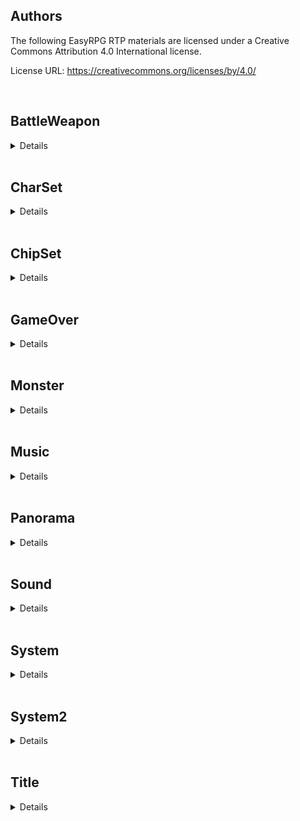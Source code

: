 <section id="checklist"><h1>Authors</h1>
<p dir="auto">The following EasyRPG RTP materials are licensed under a
Creative Commons Attribution 4.0 International license.</p>
<p dir="auto">License URL: <a href="https://creativecommons.org/licenses/by/4.0/" rel="nofollow">https://creativecommons.org/licenses/by/4.0/</a></p>
<br><section id="BattleWeapon"> <h2>BattleWeapon</h2> 
<details> <summary>Details</summary><br><section id="BattleWeapon/Weapon.png">
 <table>
  <thead>
    <tr>
      <th id="itemTitle">Weapon.png </th>
    </tr>
  </thead>
  <tbody>
    <tr>
      <td><br> 
        <ul> 
          <strong>ORIGINALLY FROM</strong>: RPG Maker 2000/2003<br>
          <strong>REPLACEMENT AUTHORS/LICENSE</strong>: russidan (Alephman) CC-BY<br>
          <strong>REPLACEMENT YEAR</strong>: 2010<br>
          <strong>SOURCES</strong>: None
        </ul>
      </td>
    </tr>
  </tbody>
 </table>
</section></details></section><br>
<section id="CharSet"> <h2>CharSet</h2> 
<details> <summary>Details</summary><br><section id="CharSet/Actor1.png">
 <table>
  <thead>
    <tr>
      <th id="itemTitle">Actor1.png </th>
    </tr>
  </thead>
  <tbody>
    <tr>
      <td><br> 
        <ul> 
          <strong>ORIGINALLY FROM</strong>: RPG Maker 2000/2003<br>
          <strong>REPLACEMENT AUTHORS/LICENSE</strong>: Marina Navarro Travesset CC-BY<br>
          <strong>REPLACEMENT YEAR</strong>: 2010 <br>
          <strong>SOURCES</strong>: https://muerteatartajo.blogspot.com
        </ul>
      </td>
    </tr>
  </tbody>
 </table>
</section><section id="CharSet/Object1.png">
 <table>
  <thead>
    <tr>
      <th id="itemTitle">Object1.png </th>
    </tr>
  </thead>
  <tbody>
    <tr>
      <td><br> 
        <ul> 
          <strong>ORIGINALLY FROM</strong>: RPG Maker 2000/2003<br>
          <strong>REPLACEMENT AUTHORS/LICENSE</strong>: Tom Lemmens, Blarumyrran CC0 (original chest)<br>
          <strong>REPLACEMENT YEAR</strong>: 2017 <br>
          <strong>SOURCES</strong>: https://github.com/lemtom
        </ul>
      </td>
    </tr>
  </tbody>
 </table>
</section></details></section><br>
<section id="ChipSet"> <h2>ChipSet</h2> 
<details> <summary>Details</summary><br><section id="ChipSet/Dungeon.png">
 <table>
  <thead>
    <tr>
      <th id="itemTitle">Dungeon.png </th>
    </tr>
  </thead>
  <tbody>
    <tr>
      <td><br> 
        <ul> 
          <strong>ORIGINALLY FROM</strong>: RPG Maker 2000/2003<br>
          <strong>REPLACEMENT AUTHORS/LICENSE</strong>: Dmytro Kushnariov CC0<br>
          <strong>REPLACEMENT YEAR</strong>: 2018 <br>
          <strong>SOURCES</strong>: https://easyrpg.org
        </ul>
      </td>
    </tr>
  </tbody>
 </table>
</section><section id="ChipSet/Exterior.png">
 <table>
  <thead>
    <tr>
      <th id="itemTitle">Exterior.png </th>
    </tr>
  </thead>
  <tbody>
    <tr>
      <td><br> 
        <ul> 
          <strong>ORIGINALLY FROM</strong>: RPG Maker 2000/2003<br>
          <strong>REPLACEMENT AUTHORS/LICENSE</strong>: MrBeast, Stephen Challener (Redshrike) CC-BY (commissioned by OpenGameArt), Carl Olsson (surt), Ogrebane, Garrett Wessner (Gwes), Dmytro Kushnariov (jikmok) CC0, Tom Lemmens CC0<br>
          <strong>REPLACEMENT YEAR</strong>: 2017 <br>
          <strong>SOURCES</strong>: (surt, CC0) https://opengameart.org/content/town-tiles, (surt, CC0) https://opengameart.org/content/forest-tiles, (beast, CC-BY) https://opengameart.org/content/worldmapoverworld-tileset, (orgebane, CC0) https://opengameart.org/content/16x16-tiles, (redshrike, CC-BY) https://opengameart.org/content/16x16-indoor-rpg-tileset-the-baseline, (beast, CC0) https://opengameart.org/content/m13-cave-tileset, (marianognu, wtfpl) https://community.easyrpg.org/t/basis-png-by-marianognu/121
        </ul>
      </td>
    </tr>
  </tbody>
 </table>
</section><section id="ChipSet/World.png">
 <table>
  <thead>
    <tr>
      <th id="itemTitle">World.png </th>
    </tr>
  </thead>
  <tbody>
    <tr>
      <td><br> 
        <ul> 
          <strong>ORIGINALLY FROM</strong>: RPG Maker 2000/2003<br>
          <strong>REPLACEMENT AUTHORS/LICENSE</strong>: MrBeast, Stephen Challener (Redshrike) CC-BY (commissioned by OpenGameArt), Carl Olsson (surt), Ogrebane, Garrett Wessner (Gwes), Dmytro Kushnariov (jikmok) CC0<br>
          <strong>REPLACEMENT YEAR</strong>: 2014 <br>
          <strong>SOURCES</strong>: (surt, CC0) https://opengameart.org/content/town-tiles, (surt, CC0) https://opengameart.org/content/forest-tiles, (beast, CC-BY) https://opengameart.org/content/worldmapoverworld-tileset, (orgebane, CC0) https://opengameart.org/content/16x16-tiles, (redshrike, CC-BY) https://opengameart.org/content/16x16-indoor-rpg-tileset-the-baseline, (beast, CC0) https://opengameart.org/content/m13-cave-tileset, (gwes, CC0) https://opengameart.org/content/nes-cc0-graphics-2
        </ul>
      </td>
    </tr>
  </tbody>
 </table>
</section></details></section><br>
<section id="GameOver"> <h2>GameOver</h2> 
<details> <summary>Details</summary><br><section id="GameOver/Game Over.png">
 <table>
  <thead>
    <tr>
      <th id="itemTitle">Game Over.png </th>
    </tr>
  </thead>
  <tbody>
    <tr>
      <td><br> 
        <ul> 
          <strong>ORIGINALLY FROM</strong>: RPG Maker 2000/2003<br>
          <strong>REPLACEMENT AUTHORS/LICENSE</strong>: jetrotal [CC0], kou [CC-BY] (koubit_001, Font)<br>
          <strong>REPLACEMENT YEAR</strong>: 2020 <br>
          <strong>SOURCES</strong>: https://github.com/jetrotal, https://www.pentacom.jp/pentacom/bitfontmaker2/gallery/?id=265
        </ul>
      </td>
    </tr>
  </tbody>
 </table>
</section></details></section><br>
<section id="Monster"> <h2>Monster</h2> 
<details> <summary>Details</summary><br><section id="Monster/Hornet.png">
 <table>
  <thead>
    <tr>
      <th id="itemTitle">Hornet.png </th>
    </tr>
  </thead>
  <tbody>
    <tr>
      <td><br> 
        <ul> 
          <strong>ORIGINALLY FROM</strong>: RPG Maker 2000/2003<br>
          <strong>REPLACEMENT AUTHORS/LICENSE</strong>: Orochii Zouveleki CC-BY<br>
          <strong>REPLACEMENT YEAR</strong>: 2018 <br>
          <strong>SOURCES</strong>: https://ragnarokrproject.com/
        </ul>
      </td>
    </tr>
  </tbody>
 </table>
</section></details></section><br>
<section id="Music"> <h2>Music</h2> 
<details> <summary>Details</summary><br><section id="Music/Battle 1.mid">
 <table>
  <thead>
    <tr>
      <th id="itemTitle">Battle 1.mid </th>
    </tr>
  </thead>
  <tbody>
    <tr>
      <td><br> 
        <ul> 
          <strong>ORIGINALLY FROM</strong>: RPG Maker 2000/2003<br>
          <strong>REPLACEMENT AUTHORS/LICENSE</strong>: Juan Manuel Nigretti CC-BY<br>
          <strong>REPLACEMENT YEAR</strong>: 2010 <br>
          <strong>SOURCES</strong>: https://soundcloud.com/goodgameaudio
        </ul>
      </td>
    </tr>
  </tbody>
 </table>
</section><section id="Music/Castle 1.mid">
 <table>
  <thead>
    <tr>
      <th id="itemTitle">Castle 1.mid </th>
    </tr>
  </thead>
  <tbody>
    <tr>
      <td><br> 
        <ul> 
          <strong>ORIGINALLY FROM</strong>: RPG Maker 2000/2003<br>
          <strong>REPLACEMENT AUTHORS/LICENSE</strong>: Juan Manuel Nigretti CC-BY<br>
          <strong>REPLACEMENT YEAR</strong>: 2010 <br>
          <strong>SOURCES</strong>: https://soundcloud.com/goodgameaudio
        </ul>
      </td>
    </tr>
  </tbody>
 </table>
</section><section id="Music/Church.mid">
 <table>
  <thead>
    <tr>
      <th id="itemTitle">Church.mid </th>
    </tr>
  </thead>
  <tbody>
    <tr>
      <td><br> 
        <ul> 
          <strong>ORIGINALLY FROM</strong>: RPG Maker 2000/2003<br>
          <strong>REPLACEMENT AUTHORS/LICENSE</strong>: Juan Manuel Nigretti CC-BY<br>
          <strong>REPLACEMENT YEAR</strong>: 2010 <br>
          <strong>SOURCES</strong>: https://soundcloud.com/goodgameaudio
        </ul>
      </td>
    </tr>
  </tbody>
 </table>
</section><section id="Music/Dungeon 1.mid">
 <table>
  <thead>
    <tr>
      <th id="itemTitle">Dungeon 1.mid </th>
    </tr>
  </thead>
  <tbody>
    <tr>
      <td><br> 
        <ul> 
          <strong>ORIGINALLY FROM</strong>: RPG Maker 2000/2003<br>
          <strong>REPLACEMENT AUTHORS/LICENSE</strong>: Juan Manuel Nigretti CC-BY<br>
          <strong>REPLACEMENT YEAR</strong>: 2010 <br>
          <strong>SOURCES</strong>: https://soundcloud.com/goodgameaudio
        </ul>
      </td>
    </tr>
  </tbody>
 </table>
</section><section id="Music/Ending 2.mid">
 <table>
  <thead>
    <tr>
      <th id="itemTitle">Ending 2.mid </th>
    </tr>
  </thead>
  <tbody>
    <tr>
      <td><br> 
        <ul> 
          <strong>ORIGINALLY FROM</strong>: RPG Maker 2000/2003<br>
          <strong>REPLACEMENT AUTHORS/LICENSE</strong>: Juan Manuel Nigretti CC-BY<br>
          <strong>REPLACEMENT YEAR</strong>: 2010 <br>
          <strong>SOURCES</strong>: https://soundcloud.com/goodgameaudio
        </ul>
      </td>
    </tr>
  </tbody>
 </table>
</section><section id="Music/Field1.mid">
 <table>
  <thead>
    <tr>
      <th id="itemTitle">Field1.mid </th>
    </tr>
  </thead>
  <tbody>
    <tr>
      <td><br> 
        <ul> 
          <strong>ORIGINALLY FROM</strong>: RPG Maker 2000/2003<br>
          <strong>REPLACEMENT AUTHORS/LICENSE</strong>: Juan Manuel Nigretti CC-BY<br>
          <strong>REPLACEMENT YEAR</strong>: 2010 <br>
          <strong>SOURCES</strong>: https://soundcloud.com/goodgameaudio
        </ul>
      </td>
    </tr>
  </tbody>
 </table>
</section><section id="Music/Game Over 1.mid">
 <table>
  <thead>
    <tr>
      <th id="itemTitle">Game Over 1.mid </th>
    </tr>
  </thead>
  <tbody>
    <tr>
      <td><br> 
        <ul> 
          <strong>ORIGINALLY FROM</strong>: RPG Maker 2000/2003<br>
          <strong>REPLACEMENT AUTHORS/LICENSE</strong>: Juan Manuel Nigretti CC-BY<br>
          <strong>REPLACEMENT YEAR</strong>: 2010 <br>
          <strong>SOURCES</strong>: https://soundcloud.com/goodgameaudio
        </ul>
      </td>
    </tr>
  </tbody>
 </table>
</section><section id="Music/JDoubt.mid">
 <table>
  <thead>
    <tr>
      <th id="itemTitle">JDoubt.mid </th>
    </tr>
  </thead>
  <tbody>
    <tr>
      <td><br> 
        <ul> 
          <strong>ORIGINALLY FROM</strong>: RPG Maker 2000/2003<br>
          <strong>REPLACEMENT AUTHORS/LICENSE</strong>: Juan Manuel Nigretti CC-BY<br>
          <strong>REPLACEMENT YEAR</strong>: 2010 <br>
          <strong>SOURCES</strong>: https://soundcloud.com/goodgameaudio
        </ul>
      </td>
    </tr>
  </tbody>
 </table>
</section><section id="Music/JFanfare 1.mid">
 <table>
  <thead>
    <tr>
      <th id="itemTitle">JFanfare 1.mid </th>
    </tr>
  </thead>
  <tbody>
    <tr>
      <td><br> 
        <ul> 
          <strong>ORIGINALLY FROM</strong>: RPG Maker 2000/2003<br>
          <strong>REPLACEMENT AUTHORS/LICENSE</strong>: Juan Manuel Nigretti CC-BY<br>
          <strong>REPLACEMENT YEAR</strong>: 2010 <br>
          <strong>SOURCES</strong>: https://soundcloud.com/goodgameaudio
        </ul>
      </td>
    </tr>
  </tbody>
 </table>
</section><section id="Music/JFanfare 2.mid">
 <table>
  <thead>
    <tr>
      <th id="itemTitle">JFanfare 2.mid </th>
    </tr>
  </thead>
  <tbody>
    <tr>
      <td><br> 
        <ul> 
          <strong>ORIGINALLY FROM</strong>: RPG Maker 2000/2003<br>
          <strong>REPLACEMENT AUTHORS/LICENSE</strong>: Juan Manuel Nigretti CC-BY<br>
          <strong>REPLACEMENT YEAR</strong>: 2010 <br>
          <strong>SOURCES</strong>: https://soundcloud.com/goodgameaudio
        </ul>
      </td>
    </tr>
  </tbody>
 </table>
</section><section id="Music/JFanfare 3.mid">
 <table>
  <thead>
    <tr>
      <th id="itemTitle">JFanfare 3.mid </th>
    </tr>
  </thead>
  <tbody>
    <tr>
      <td><br> 
        <ul> 
          <strong>ORIGINALLY FROM</strong>: RPG Maker 2000/2003<br>
          <strong>REPLACEMENT AUTHORS/LICENSE</strong>:  Juan Manuel Nigretti CC-BY<br>
          <strong>REPLACEMENT YEAR</strong>: 2010<br>
          <strong>SOURCES</strong>: https://soundcloud.com/goodgameaudio
        </ul>
      </td>
    </tr>
  </tbody>
 </table>
</section><section id="Music/JFanfare 4.mid">
 <table>
  <thead>
    <tr>
      <th id="itemTitle">JFanfare 4.mid </th>
    </tr>
  </thead>
  <tbody>
    <tr>
      <td><br> 
        <ul> 
          <strong>ORIGINALLY FROM</strong>: RPG Maker 2000/2003<br>
          <strong>REPLACEMENT AUTHORS/LICENSE</strong>:  Juan Manuel Nigretti CC-BY<br>
          <strong>REPLACEMENT YEAR</strong>: 2010<br>
          <strong>SOURCES</strong>: https://soundcloud.com/goodgameaudio
        </ul>
      </td>
    </tr>
  </tbody>
 </table>
</section><section id="Music/JFanfare 5.mid">
 <table>
  <thead>
    <tr>
      <th id="itemTitle">JFanfare 5.mid </th>
    </tr>
  </thead>
  <tbody>
    <tr>
      <td><br> 
        <ul> 
          <strong>ORIGINALLY FROM</strong>: RPG Maker 2000/2003<br>
          <strong>REPLACEMENT AUTHORS/LICENSE</strong>:  Juan Manuel Nigretti CC-BY<br>
          <strong>REPLACEMENT YEAR</strong>: 2010<br>
          <strong>SOURCES</strong>: https://soundcloud.com/goodgameaudio
        </ul>
      </td>
    </tr>
  </tbody>
 </table>
</section><section id="Music/JFanfare 6.mid">
 <table>
  <thead>
    <tr>
      <th id="itemTitle">JFanfare 6.mid </th>
    </tr>
  </thead>
  <tbody>
    <tr>
      <td><br> 
        <ul> 
          <strong>ORIGINALLY FROM</strong>: RPG Maker 2000/2003<br>
          <strong>REPLACEMENT AUTHORS/LICENSE</strong>:  Juan Manuel Nigretti CC-BY<br>
          <strong>REPLACEMENT YEAR</strong>: 2010<br>
          <strong>SOURCES</strong>: https://soundcloud.com/goodgameaudio
        </ul>
      </td>
    </tr>
  </tbody>
 </table>
</section><section id="Music/JInn 1.mid">
 <table>
  <thead>
    <tr>
      <th id="itemTitle">JInn 1.mid </th>
    </tr>
  </thead>
  <tbody>
    <tr>
      <td><br> 
        <ul> 
          <strong>ORIGINALLY FROM</strong>: RPG Maker 2000/2003<br>
          <strong>REPLACEMENT AUTHORS/LICENSE</strong>:  Juan Manuel Nigretti CC-BY<br>
          <strong>REPLACEMENT YEAR</strong>: 2010<br>
          <strong>SOURCES</strong>: https://soundcloud.com/goodgameaudio
        </ul>
      </td>
    </tr>
  </tbody>
 </table>
</section><section id="Music/JInn 2.mid">
 <table>
  <thead>
    <tr>
      <th id="itemTitle">JInn 2.mid </th>
    </tr>
  </thead>
  <tbody>
    <tr>
      <td><br> 
        <ul> 
          <strong>ORIGINALLY FROM</strong>: RPG Maker 2000/2003<br>
          <strong>REPLACEMENT AUTHORS/LICENSE</strong>:  Juan Manuel Nigretti CC-BY<br>
          <strong>REPLACEMENT YEAR</strong>: 2010<br>
          <strong>SOURCES</strong>: https://soundcloud.com/goodgameaudio
        </ul>
      </td>
    </tr>
  </tbody>
 </table>
</section><section id="Music/JJoke 1.mid">
 <table>
  <thead>
    <tr>
      <th id="itemTitle">JJoke 1.mid </th>
    </tr>
  </thead>
  <tbody>
    <tr>
      <td><br> 
        <ul> 
          <strong>ORIGINALLY FROM</strong>: RPG Maker 2000/2003<br>
          <strong>REPLACEMENT AUTHORS/LICENSE</strong>:  Juan Manuel Nigretti CC-BY<br>
          <strong>REPLACEMENT YEAR</strong>: 2010<br>
          <strong>SOURCES</strong>: https://soundcloud.com/goodgameaudio
        </ul>
      </td>
    </tr>
  </tbody>
 </table>
</section><section id="Music/JJoke 2.mid">
 <table>
  <thead>
    <tr>
      <th id="itemTitle">JJoke 2.mid </th>
    </tr>
  </thead>
  <tbody>
    <tr>
      <td><br> 
        <ul> 
          <strong>ORIGINALLY FROM</strong>: RPG Maker 2000/2003<br>
          <strong>REPLACEMENT AUTHORS/LICENSE</strong>:  Juan Manuel Nigretti CC-BY<br>
          <strong>REPLACEMENT YEAR</strong>: 2010<br>
          <strong>SOURCES</strong>: https://soundcloud.com/goodgameaudio
        </ul>
      </td>
    </tr>
  </tbody>
 </table>
</section><section id="Music/JMystery.mid">
 <table>
  <thead>
    <tr>
      <th id="itemTitle">JMystery.mid </th>
    </tr>
  </thead>
  <tbody>
    <tr>
      <td><br> 
        <ul> 
          <strong>ORIGINALLY FROM</strong>: RPG Maker 2000/2003<br>
          <strong>REPLACEMENT AUTHORS/LICENSE</strong>:  Juan Manuel Nigretti CC-BY<br>
          <strong>REPLACEMENT YEAR</strong>: 2010<br>
          <strong>SOURCES</strong>: https://soundcloud.com/goodgameaudio
        </ul>
      </td>
    </tr>
  </tbody>
 </table>
</section><section id="Music/Mystery 1.mid">
 <table>
  <thead>
    <tr>
      <th id="itemTitle">Mystery 1.mid </th>
    </tr>
  </thead>
  <tbody>
    <tr>
      <td><br> 
        <ul> 
          <strong>ORIGINALLY FROM</strong>: RPG Maker 2000/2003<br>
          <strong>REPLACEMENT AUTHORS/LICENSE</strong>:  Juan Manuel Nigretti CC-BY<br>
          <strong>REPLACEMENT YEAR</strong>: 2010<br>
          <strong>SOURCES</strong>: https://soundcloud.com/goodgameaudio
        </ul>
      </td>
    </tr>
  </tbody>
 </table>
</section><section id="Music/Opening 2.mid">
 <table>
  <thead>
    <tr>
      <th id="itemTitle">Opening 2.mid </th>
    </tr>
  </thead>
  <tbody>
    <tr>
      <td><br> 
        <ul> 
          <strong>ORIGINALLY FROM</strong>: RPG Maker 2000/2003<br>
          <strong>REPLACEMENT AUTHORS/LICENSE</strong>:  Juan Manuel Nigretti CC-BY<br>
          <strong>REPLACEMENT YEAR</strong>: 2010<br>
          <strong>SOURCES</strong>: https://soundcloud.com/goodgameaudio
        </ul>
      </td>
    </tr>
  </tbody>
 </table>
</section><section id="Music/Sorrow.mid">
 <table>
  <thead>
    <tr>
      <th id="itemTitle">Sorrow.mid </th>
    </tr>
  </thead>
  <tbody>
    <tr>
      <td><br> 
        <ul> 
          <strong>ORIGINALLY FROM</strong>: RPG Maker 2000/2003<br>
          <strong>REPLACEMENT AUTHORS/LICENSE</strong>:  Juan Manuel Nigretti CC-BY<br>
          <strong>REPLACEMENT YEAR</strong>: 2010<br>
          <strong>SOURCES</strong>: https://soundcloud.com/goodgameaudio
        </ul>
      </td>
    </tr>
  </tbody>
 </table>
</section><section id="Music/Town 1.mid">
 <table>
  <thead>
    <tr>
      <th id="itemTitle">Town 1.mid </th>
    </tr>
  </thead>
  <tbody>
    <tr>
      <td><br> 
        <ul> 
          <strong>ORIGINALLY FROM</strong>: RPG Maker 2000/2003<br>
          <strong>REPLACEMENT AUTHORS/LICENSE</strong>:  Juan Manuel Nigretti CC-BY<br>
          <strong>REPLACEMENT YEAR</strong>: 2010<br>
          <strong>SOURCES</strong>: https://soundcloud.com/goodgameaudio
        </ul>
      </td>
    </tr>
  </tbody>
 </table>
</section><section id="Music/Vehicle 1.mid">
 <table>
  <thead>
    <tr>
      <th id="itemTitle">Vehicle 1.mid </th>
    </tr>
  </thead>
  <tbody>
    <tr>
      <td><br> 
        <ul> 
          <strong>ORIGINALLY FROM</strong>: RPG Maker 2000/2003<br>
          <strong>REPLACEMENT AUTHORS/LICENSE</strong>:  Juan Manuel Nigretti CC-BY<br>
          <strong>REPLACEMENT YEAR</strong>: 2010<br>
          <strong>SOURCES</strong>: https://soundcloud.com/goodgameaudio
        </ul>
      </td>
    </tr>
  </tbody>
 </table>
</section></details></section><br>
<section id="Panorama"> <h2>Panorama</h2> 
<details> <summary>Details</summary><br><section id="Panorama/Cosmos1.png">
 <table>
  <thead>
    <tr>
      <th id="itemTitle">Cosmos1.png </th>
    </tr>
  </thead>
  <tbody>
    <tr>
      <td><br> 
        <ul> 
          <strong>ORIGINALLY FROM</strong>: RPG Maker 2000/2003<br>
          <strong>REPLACEMENT AUTHORS/LICENSE</strong>:  Tom Lemmens CC-BY, OGA-BY<br>
          <strong>REPLACEMENT YEAR</strong>: 2015<br>
          <strong>SOURCES</strong>: https://github.com/lemtom
        </ul>
      </td>
    </tr>
  </tbody>
 </table>
</section><section id="Panorama/Dawn1.png">
 <table>
  <thead>
    <tr>
      <th id="itemTitle">Dawn1.png </th>
    </tr>
  </thead>
  <tbody>
    <tr>
      <td><br> 
        <ul> 
          <strong>ORIGINALLY FROM</strong>: RPG Maker 2000/2003<br>
          <strong>REPLACEMENT AUTHORS/LICENSE</strong>:  Tom Lemmens CC-BY, OGA-BY<br>
          <strong>REPLACEMENT YEAR</strong>: 2015<br>
          <strong>SOURCES</strong>: https://github.com/lemtom
        </ul>
      </td>
    </tr>
  </tbody>
 </table>
</section><section id="Panorama/Dawn2.png">
 <table>
  <thead>
    <tr>
      <th id="itemTitle">Dawn2.png </th>
    </tr>
  </thead>
  <tbody>
    <tr>
      <td><br> 
        <ul> 
          <strong>ORIGINALLY FROM</strong>: RPG Maker 2000/2003<br>
          <strong>REPLACEMENT AUTHORS/LICENSE</strong>:  Tom Lemmens CC-BY, OGA-BY<br>
          <strong>REPLACEMENT YEAR</strong>: 2015<br>
          <strong>SOURCES</strong>: https://github.com/lemtom
        </ul>
      </td>
    </tr>
  </tbody>
 </table>
</section><section id="Panorama/Dimension Rift.png">
 <table>
  <thead>
    <tr>
      <th id="itemTitle">Dimension Rift.png </th>
    </tr>
  </thead>
  <tbody>
    <tr>
      <td><br> 
        <ul> 
          <strong>ORIGINALLY FROM</strong>: RPG Maker 2000/2003<br>
          <strong>REPLACEMENT AUTHORS/LICENSE</strong>:  Tom Lemmens CC-BY, OGA-BY<br>
          <strong>REPLACEMENT YEAR</strong>: 2015<br>
          <strong>SOURCES</strong>: https://github.com/lemtom
        </ul>
      </td>
    </tr>
  </tbody>
 </table>
</section><section id="Panorama/Night Sky1.png">
 <table>
  <thead>
    <tr>
      <th id="itemTitle">Night Sky1.png </th>
    </tr>
  </thead>
  <tbody>
    <tr>
      <td><br> 
        <ul> 
          <strong>ORIGINALLY FROM</strong>: RPG Maker 2000/2003<br>
          <strong>REPLACEMENT AUTHORS/LICENSE</strong>:  Tom Lemmens CC-BY, OGA-BY<br>
          <strong>REPLACEMENT YEAR</strong>: 2015<br>
          <strong>SOURCES</strong>: https://github.com/lemtom
        </ul>
      </td>
    </tr>
  </tbody>
 </table>
</section><section id="Panorama/Night Sky2.png">
 <table>
  <thead>
    <tr>
      <th id="itemTitle">Night Sky2.png </th>
    </tr>
  </thead>
  <tbody>
    <tr>
      <td><br> 
        <ul> 
          <strong>ORIGINALLY FROM</strong>: RPG Maker 2000/2003<br>
          <strong>REPLACEMENT AUTHORS/LICENSE</strong>:  Tom Lemmens CC-BY, OGA-BY<br>
          <strong>REPLACEMENT YEAR</strong>: 2015<br>
          <strong>SOURCES</strong>: https://github.com/lemtom
        </ul>
      </td>
    </tr>
  </tbody>
 </table>
</section><section id="Panorama/Planet1.png">
 <table>
  <thead>
    <tr>
      <th id="itemTitle">Planet1.png </th>
    </tr>
  </thead>
  <tbody>
    <tr>
      <td><br> 
        <ul> 
          <strong>ORIGINALLY FROM</strong>: RPG Maker 2000/2003<br>
          <strong>REPLACEMENT AUTHORS/LICENSE</strong>:  Tom Lemmens CC-BY, OGA-BY<br>
          <strong>REPLACEMENT YEAR</strong>: 2015<br>
          <strong>SOURCES</strong>: https://github.com/lemtom
        </ul>
      </td>
    </tr>
  </tbody>
 </table>
</section><section id="Panorama/Planet2.png">
 <table>
  <thead>
    <tr>
      <th id="itemTitle">Planet2.png </th>
    </tr>
  </thead>
  <tbody>
    <tr>
      <td><br> 
        <ul> 
          <strong>ORIGINALLY FROM</strong>: RPG Maker 2000/2003<br>
          <strong>REPLACEMENT AUTHORS/LICENSE</strong>:  Tom Lemmens CC-BY, OGA-BY<br>
          <strong>REPLACEMENT YEAR</strong>: 2015<br>
          <strong>SOURCES</strong>: https://github.com/lemtom
        </ul>
      </td>
    </tr>
  </tbody>
 </table>
</section><section id="Panorama/Planet3.png">
 <table>
  <thead>
    <tr>
      <th id="itemTitle">Planet3.png </th>
    </tr>
  </thead>
  <tbody>
    <tr>
      <td><br> 
        <ul> 
          <strong>ORIGINALLY FROM</strong>: RPG Maker 2000/2003<br>
          <strong>REPLACEMENT AUTHORS/LICENSE</strong>:  Tom Lemmens CC-BY, OGA-BY<br>
          <strong>REPLACEMENT YEAR</strong>: 2015<br>
          <strong>SOURCES</strong>: https://github.com/lemtom
        </ul>
      </td>
    </tr>
  </tbody>
 </table>
</section><section id="Panorama/Sky1.png">
 <table>
  <thead>
    <tr>
      <th id="itemTitle">Sky1.png </th>
    </tr>
  </thead>
  <tbody>
    <tr>
      <td><br> 
        <ul> 
          <strong>ORIGINALLY FROM</strong>: RPG Maker 2000/2003<br>
          <strong>REPLACEMENT AUTHORS/LICENSE</strong>:  Tom Lemmens CC-BY, OGA-BY<br>
          <strong>REPLACEMENT YEAR</strong>: 2015<br>
          <strong>SOURCES</strong>: https://github.com/lemtom
        </ul>
      </td>
    </tr>
  </tbody>
 </table>
</section><section id="Panorama/Sky2.png">
 <table>
  <thead>
    <tr>
      <th id="itemTitle">Sky2.png </th>
    </tr>
  </thead>
  <tbody>
    <tr>
      <td><br> 
        <ul> 
          <strong>ORIGINALLY FROM</strong>: RPG Maker 2000/2003<br>
          <strong>REPLACEMENT AUTHORS/LICENSE</strong>:  Tom Lemmens CC-BY, OGA-BY<br>
          <strong>REPLACEMENT YEAR</strong>: 2015<br>
          <strong>SOURCES</strong>: https://github.com/lemtom
        </ul>
      </td>
    </tr>
  </tbody>
 </table>
</section><section id="Panorama/Sunset1.png">
 <table>
  <thead>
    <tr>
      <th id="itemTitle">Sunset1.png </th>
    </tr>
  </thead>
  <tbody>
    <tr>
      <td><br> 
        <ul> 
          <strong>ORIGINALLY FROM</strong>: RPG Maker 2000/2003<br>
          <strong>REPLACEMENT AUTHORS/LICENSE</strong>: Tom Lemmens CC-BY, OGA-BY<br>
          <strong>REPLACEMENT YEAR</strong>: 2015 <br>
          <strong>SOURCES</strong>: https://github.com/lemtom
        </ul>
      </td>
    </tr>
  </tbody>
 </table>
</section><section id="Panorama/Sunset2.png">
 <table>
  <thead>
    <tr>
      <th id="itemTitle">Sunset2.png </th>
    </tr>
  </thead>
  <tbody>
    <tr>
      <td><br> 
        <ul> 
          <strong>ORIGINALLY FROM</strong>: RPG Maker 2000/2003<br>
          <strong>REPLACEMENT AUTHORS/LICENSE</strong>:  Tom Lemmens CC-BY, OGA-BY<br>
          <strong>REPLACEMENT YEAR</strong>: 2015<br>
          <strong>SOURCES</strong>: https://github.com/lemtom
        </ul>
      </td>
    </tr>
  </tbody>
 </table>
</section></details></section><br>
<section id="Sound"> <h2>Sound</h2> 
<details> <summary>Details</summary><br><section id="Sound/Cancel1.wav">
 <table>
  <thead>
    <tr>
      <th id="itemTitle">Cancel1.wav </th>
    </tr>
  </thead>
  <tbody>
    <tr>
      <td><br> 
        <ul> 
          <strong>ORIGINALLY FROM</strong>: RPG Maker 2000/2003<br>
          <strong>REPLACEMENT AUTHORS/LICENSE</strong>:  LokiF CC0<br>
          <strong>REPLACEMENT YEAR</strong>: 2009<br>
          <strong>SOURCES</strong>: https://opengameart.org/content/gui-sound-effects
        </ul>
      </td>
    </tr>
  </tbody>
 </table>
</section><section id="Sound/Cursor1.wav">
 <table>
  <thead>
    <tr>
      <th id="itemTitle">Cursor1.wav </th>
    </tr>
  </thead>
  <tbody>
    <tr>
      <td><br> 
        <ul> 
          <strong>ORIGINALLY FROM</strong>: RPG Maker 2000/2003<br>
          <strong>REPLACEMENT AUTHORS/LICENSE</strong>:  Kenney CC0<br>
          <strong>REPLACEMENT YEAR</strong>: 2012<br>
          <strong>SOURCES</strong>: https://opengameart.org/content/51-ui-sound-effects-buttons-switches-and-clicks
        </ul>
      </td>
    </tr>
  </tbody>
 </table>
</section><section id="Sound/Decision2.wav">
 <table>
  <thead>
    <tr>
      <th id="itemTitle">Decision2.wav </th>
    </tr>
  </thead>
  <tbody>
    <tr>
      <td><br> 
        <ul> 
          <strong>ORIGINALLY FROM</strong>: RPG Maker 2000/2003<br>
          <strong>REPLACEMENT AUTHORS/LICENSE</strong>:  celestialghost8 CC0<br>
          <strong>REPLACEMENT YEAR</strong>: 2016<br>
          <strong>SOURCES</strong>: http://opengameart.org/content/8bit-sfx
        </ul>
      </td>
    </tr>
  </tbody>
 </table>
</section><section id="Sound/Item2.wav">
 <table>
  <thead>
    <tr>
      <th id="itemTitle">Item2.wav </th>
    </tr>
  </thead>
  <tbody>
    <tr>
      <td><br> 
        <ul> 
          <strong>ORIGINALLY FROM</strong>: RPG Maker 2000/2003<br>
          <strong>REPLACEMENT AUTHORS/LICENSE</strong>:  LokiF CC0<br>
          <strong>REPLACEMENT YEAR</strong>: 2009<br>
          <strong>SOURCES</strong>: https://opengameart.org/content/gui-sound-effects
        </ul>
      </td>
    </tr>
  </tbody>
 </table>
</section></details></section><br>
<section id="System"> <h2>System</h2> 
<details> <summary>Details</summary><br><section id="System/System.png">
 <table>
  <thead>
    <tr>
      <th id="itemTitle">System.png </th>
    </tr>
  </thead>
  <tbody>
    <tr>
      <td><br> 
        <ul> 
          <strong>ORIGINALLY FROM</strong>: RPG Maker 2000/2003<br>
          <strong>REPLACEMENT AUTHORS/LICENSE</strong>:  andwhyisit CC-BY, OGA-BY<br>
          <strong>REPLACEMENT YEAR</strong>: 2011<br>
          <strong>SOURCES</strong>: None
        </ul>
      </td>
    </tr>
  </tbody>
 </table>
</section><section id="System/SystemA.png">
 <table>
  <thead>
    <tr>
      <th id="itemTitle">SystemA.png </th>
    </tr>
  </thead>
  <tbody>
    <tr>
      <td><br> 
        <ul> 
          <strong>ORIGINALLY FROM</strong>: RPG Maker 2000/2003<br>
          <strong>REPLACEMENT AUTHORS/LICENSE</strong>:  andwhyisit CC-BY, OGA-BY<br>
          <strong>REPLACEMENT YEAR</strong>: 2011<br>
          <strong>SOURCES</strong>: None
        </ul>
      </td>
    </tr>
  </tbody>
 </table>
</section><section id="System/SystemB.png">
 <table>
  <thead>
    <tr>
      <th id="itemTitle">SystemB.png </th>
    </tr>
  </thead>
  <tbody>
    <tr>
      <td><br> 
        <ul> 
          <strong>ORIGINALLY FROM</strong>: RPG Maker 2000/2003<br>
          <strong>REPLACEMENT AUTHORS/LICENSE</strong>:  andwhyisit CC-BY, OGA-BY<br>
          <strong>REPLACEMENT YEAR</strong>: 2011<br>
          <strong>SOURCES</strong>: None
        </ul>
      </td>
    </tr>
  </tbody>
 </table>
</section><section id="System/SystemC.png">
 <table>
  <thead>
    <tr>
      <th id="itemTitle">SystemC.png </th>
    </tr>
  </thead>
  <tbody>
    <tr>
      <td><br> 
        <ul> 
          <strong>ORIGINALLY FROM</strong>: RPG Maker 2000/2003<br>
          <strong>REPLACEMENT AUTHORS/LICENSE</strong>:  andwhyisit CC-BY, OGA-BY<br>
          <strong>REPLACEMENT YEAR</strong>: 2011<br>
          <strong>SOURCES</strong>: None
        </ul>
      </td>
    </tr>
  </tbody>
 </table>
</section></details></section><br>
<section id="System2"> <h2>System2</h2> 
<details> <summary>Details</summary><br><section id="System2/System2A.png">
 <table>
  <thead>
    <tr>
      <th id="itemTitle">System2A.png </th>
    </tr>
  </thead>
  <tbody>
    <tr>
      <td><br> 
        <ul> 
          <strong>ORIGINALLY FROM</strong>: RPG Maker 2000/2003<br>
          <strong>REPLACEMENT AUTHORS/LICENSE</strong>:  andwhyisit CC-BY, OGA-BY<br>
          <strong>REPLACEMENT YEAR</strong>: 2011<br>
          <strong>SOURCES</strong>: None
        </ul>
      </td>
    </tr>
  </tbody>
 </table>
</section><section id="System2/System2B.png">
 <table>
  <thead>
    <tr>
      <th id="itemTitle">System2B.png </th>
    </tr>
  </thead>
  <tbody>
    <tr>
      <td><br> 
        <ul> 
          <strong>ORIGINALLY FROM</strong>: RPG Maker 2000/2003<br>
          <strong>REPLACEMENT AUTHORS/LICENSE</strong>:  andwhyisit CC-BY, OGA-BY<br>
          <strong>REPLACEMENT YEAR</strong>: 2011<br>
          <strong>SOURCES</strong>: None
        </ul>
      </td>
    </tr>
  </tbody>
 </table>
</section><section id="System2/System2C.png">
 <table>
  <thead>
    <tr>
      <th id="itemTitle">System2C.png </th>
    </tr>
  </thead>
  <tbody>
    <tr>
      <td><br> 
        <ul> 
          <strong>ORIGINALLY FROM</strong>: RPG Maker 2000/2003<br>
          <strong>REPLACEMENT AUTHORS/LICENSE</strong>:  andwhyisit CC-BY, OGA-BY<br>
          <strong>REPLACEMENT YEAR</strong>: 2011<br>
          <strong>SOURCES</strong>: None
        </ul>
      </td>
    </tr>
  </tbody>
 </table>
</section></details></section><br>
<section id="Title"> <h2>Title</h2> 
<details> <summary>Details</summary><br><section id="Title/Title1.png">
 <table>
  <thead>
    <tr>
      <th id="itemTitle">Title1.png </th>
    </tr>
  </thead>
  <tbody>
    <tr>
      <td><br> 
        <ul> 
          <strong>ORIGINALLY FROM</strong>: RPG Maker 2000/2003<br>
          <strong>REPLACEMENT AUTHORS/LICENSE</strong>:  Francisco de la Peña CC0<br>
          <strong>REPLACEMENT YEAR</strong>: 2010<br>
          <strong>SOURCES</strong>: https://easyrpg.org
        </ul>
      </td>
    </tr>
  </tbody>
 </table>
</section><section id="Title/Title2.png">
 <table>
  <thead>
    <tr>
      <th id="itemTitle">Title2.png </th>
    </tr>
  </thead>
  <tbody>
    <tr>
      <td><br> 
        <ul> 
          <strong>ORIGINALLY FROM</strong>: RPG Maker 2000/2003<br>
          <strong>REPLACEMENT AUTHORS/LICENSE</strong>:  Francisco de la Peña CC0<br>
          <strong>REPLACEMENT YEAR</strong>: 2010<br>
          <strong>SOURCES</strong>: https://easyrpg.org
        </ul>
      </td>
    </tr>
  </tbody>
 </table>
</section><section id="Title/Title3.png">
 <table>
  <thead>
    <tr>
      <th id="itemTitle">Title3.png </th>
    </tr>
  </thead>
  <tbody>
    <tr>
      <td><br> 
        <ul> 
          <strong>ORIGINALLY FROM</strong>: RPG Maker 2000/2003<br>
          <strong>REPLACEMENT AUTHORS/LICENSE</strong>:  Francisco de la Peña CC0<br>
          <strong>REPLACEMENT YEAR</strong>: 2010<br>
          <strong>SOURCES</strong>: https://easyrpg.org
        </ul>
      </td>
    </tr>
  </tbody>
 </table>
</section><section id="Title/Title4.png">
 <table>
  <thead>
    <tr>
      <th id="itemTitle">Title4.png </th>
    </tr>
  </thead>
  <tbody>
    <tr>
      <td><br> 
        <ul> 
          <strong>ORIGINALLY FROM</strong>: RPG Maker 2000/2003<br>
          <strong>REPLACEMENT AUTHORS/LICENSE</strong>:  Francisco de la Peña CC0<br>
          <strong>REPLACEMENT YEAR</strong>: 2010<br>
          <strong>SOURCES</strong>: https://easyrpg.org
        </ul>
      </td>
    </tr>
  </tbody>
 </table>
</section></details></section><br>
</section>
